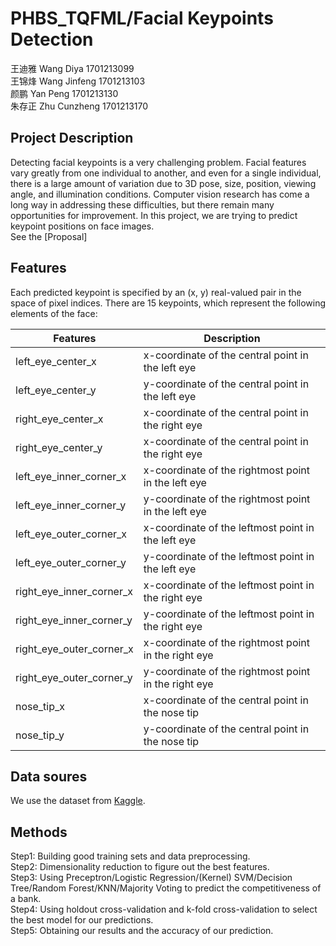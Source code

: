 # PHBS_TQFML/Facial Keypoints Detection
王迪雅 Wang Diya 1701213099 <br>
王锦烽 Wang Jinfeng 1701213103 <br>
颜鹏 Yan Peng 1701213130 <br>
朱存正 Zhu Cunzheng 1701213170 <br>
## Project Description
Detecting facial keypoints is a very challenging problem. Facial features vary greatly from one individual to another, and even for a single individual, there is a large amount of variation due to 3D pose, size, position, viewing angle, and illumination conditions. Computer vision research has come a long way in addressing these difficulties, but there remain many opportunities for improvement. In this project, we are trying to predict keypoint positions on face images. <br>
See the [Proposal]
## Features
Each predicted keypoint is specified by an (x, y) real-valued pair in the space of pixel indices. There are 15 keypoints, which represent the following elements of the face:

Features | Description
-------------------|------------------------
left_eye_center_x | x-coordinate of the central point in the left eye
left_eye_center_y | y-coordinate of the central point in the left eye
right_eye_center_x | x-coordinate of the central point in the right eye
right_eye_center_y | x-coordinate of the central point in the right eye
left_eye_inner_corner_x | x-coordinate of the rightmost point in the left eye
left_eye_inner_corner_y | y-coordinate of the rightmost point in the left eye
left_eye_outer_corner_x | x-coordinate of the leftmost point in the left eye
left_eye_outer_corner_y | y-coordinate of the leftmost point in the left eye
right_eye_inner_corner_x | x-coordinate of the leftmost point in the right eye
right_eye_inner_corner_y | y-coordinate of the leftmost point in the right eye
right_eye_outer_corner_x | x-coordinate of the rightmost point in the right eye
right_eye_outer_corner_y | y-coordinate of the rightmost point in the right eye
nose_tip_x | x-coordinate of the central point in the nose tip 
nose_tip_y | y-coordinate of the central point in the nose tip

## Data soures
We use the dataset from [Kaggle](https://www.kaggle.com/c/facial-keypoint-detection/data).

## Methods
Step1: Building good training sets and data preprocessing.                                      
Step2: Dimensionality reduction to figure out the best features.<br> 
Step3: Using Preceptron/Logistic Regression/(Kernel) SVM/Decision Tree/Random Forest/KNN/Majority Voting to predict the competitiveness of a bank.<br> 
Step4: Using holdout cross-validation and k-fold cross-validation to select the best model for our predictions.<br> 
Step5: Obtaining our results and the accuracy of our prediction.<br> 

